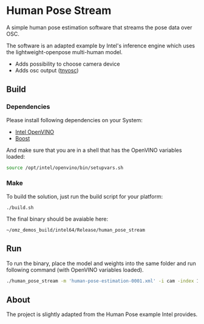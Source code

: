 # Human Pose Stream
A simple human pose estimation software that streams the pose data over OSC.

The software is an adapted example by Intel's inference engine which uses the lightweight-openpose multi-human model.

- Adds possibility to choose camera device
- Adds osc output ([tnyosc](https://github.com/toshiroyamada/tnyosc))

## Build

### Dependencies

Please install following dependencies on your System:

- [Intel OpenVINO](https://docs.openvinotoolkit.org/latest/_docs_install_guides_installing_openvino_macos.html)
- [Boost](https://formulae.brew.sh/formula/boost)

And make sure that you are in a shell that has the OpenVINO variables loaded:

```bash
source /opt/intel/openvino/bin/setupvars.sh
```

### Make

To build the solution, just run the build script for your platform:

```
./build.sh
```

The final binary should be avaiable here:

```
~/omz_demos_build/intel64/Release/human_pose_stream
```


## Run

To run the binary, place the model and weights into the same folder and run following command (with OpenVINO variables loaded).

```bash
./human_pose_stream -m 'human-pose-estimation-0001.xml' -i cam -index 1
```

## About

The project is slightly adapted from the Human Pose example Intel provides.
